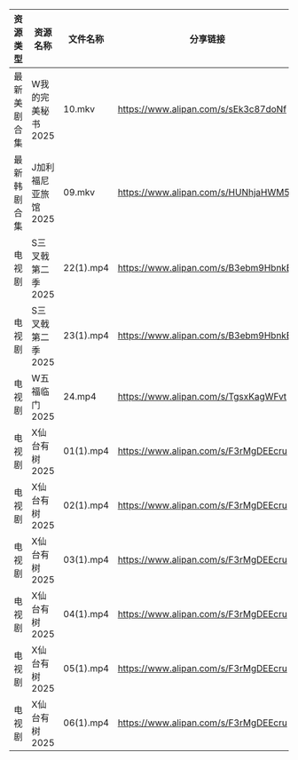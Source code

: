 | 资源类型   | 资源名称         | 文件名称      | 分享链接                                 | 更新时间                |
| ------ | ------------ | --------- | ------------------------------------ | ------------------- |
| 最新美剧合集 | W我的完美秘书2025  | 10.mkv    | https://www.alipan.com/s/sEk3c87doNf | 2025-02-08 00:06:46 |
| 最新韩剧合集 | J加利福尼亚旅馆2025 | 09.mkv    | https://www.alipan.com/s/HUNhjaHWM5w | 2025-02-08 12:05:39 |
| 电视剧    | S三叉戟第二季2025  | 22(1).mp4 | https://www.alipan.com/s/B3ebm9HbnkE | 2025-02-08 08:06:32 |
| 电视剧    | S三叉戟第二季2025  | 23(1).mp4 | https://www.alipan.com/s/B3ebm9HbnkE | 2025-02-08 08:06:31 |
| 电视剧    | W五福临门2025    | 24.mp4    | https://www.alipan.com/s/TgsxKagWFvt | 2025-02-08 08:06:34 |
| 电视剧    | X仙台有树2025    | 01(1).mp4 | https://www.alipan.com/s/F3rMgDEEcru | 2025-02-08 08:06:44 |
| 电视剧    | X仙台有树2025    | 02(1).mp4 | https://www.alipan.com/s/F3rMgDEEcru | 2025-02-08 08:06:44 |
| 电视剧    | X仙台有树2025    | 03(1).mp4 | https://www.alipan.com/s/F3rMgDEEcru | 2025-02-08 08:06:44 |
| 电视剧    | X仙台有树2025    | 04(1).mp4 | https://www.alipan.com/s/F3rMgDEEcru | 2025-02-08 08:06:44 |
| 电视剧    | X仙台有树2025    | 05(1).mp4 | https://www.alipan.com/s/F3rMgDEEcru | 2025-02-08 08:06:43 |
| 电视剧    | X仙台有树2025    | 06(1).mp4 | https://www.alipan.com/s/F3rMgDEEcru | 2025-02-08 08:06:43 |
